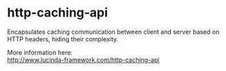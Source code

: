 # http-caching-api
Encapsulates caching communication between client and server based on HTTP headers, hiding their complexity.

More information here:<br/>
http://www.lucinda-framework.com/http-caching-api
